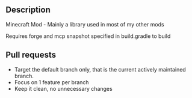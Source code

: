 ## Description

Minecraft Mod - Mainly a library used in most of my other mods 

Requires forge and mcp snapshot specified in build.gradle to build

## Pull requests

- Target the default branch only, that is the current actively maintained branch.
- Focus on 1 feature per branch
- Keep it clean, no unnecessary changes